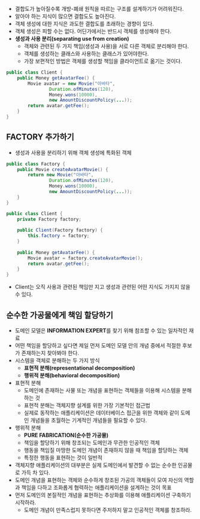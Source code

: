 - 결합도가 높아질수록 개방-폐쇄 원칙을 따르는 구조를 설계하기가 어려워진다.
- 알아야 하는 지식이 많으면 결합도도 높아진다.
- 객체 생성에 대한 지식은 과도한 결합도를 초래하는 경향이 있다.
- 객체 생성은 피할 수는 없다. 어딘가에서는 반드시 객체를 생성해야 한다.
- **생성과 사용 분리(separating use from creation)**
  - 객체와 관련된 두 가지 책임(생성과 사용)을 서로 다른 객체로 분리해야 한다.
  - 객체를 생성하는 클래스와 사용하는 클래스가 있어야한다.
  - 가장 보편적인 방법은 객체를 생성할 책임을 클라이언트로 옮기는 것이다.
```java
public class Client {
    public Money getAvatarFee() {
        Movie avatar = new Movie("아바타",
                Duration.ofMinutes(120),
                Money.wons(10000),
                new AmountDiscountPolicy(...));
        return avatar.getFee();
    }
}
```


## FACTORY 추가하기
- 생성과 사용을 분리하기 위해 객체 생성에 특화된 객체
```java
public class Factory {
    public Movie createAvatarMovie() {
        return new Movie("아바타",
                Duration.ofMinutes(120),
                Money.wons(10000),
                new AmountDiscountPolicy(...));
    }
}
```
```java
public class Client {
    private Factory factory;
    
    public Client(Factory factory) {
        this.factory = factory;
    }
    
    public Money getAvatarFee() {
        Movie avatar = factory.createAvatarMovie();
        return avatar.getFee();
    }
}
```
- Client는 오직 사용과 관련된 책임만 지고 생성과 관련된 어떤 지식도 가지지 않을 수 있다.

## 순수한 가공물에게 책임 할당하기
- 도메인 모델은 **INFORMATION EXPERT**를 찾기 위해 참조할 수 있는 일차적인 재료
- 어떤 책임을 할당하고 싶다면 제일 먼저 도메인 모델 안의 개념 중에서 적절한 후보가 존재하는지 찾아봐야 한다.
- 시스템을 객체로 분해하는 두 가지 방식
  - **표현적 분해(representational decomposition)**
  - **행위적 분해(behavioral decomposition)**
- 표현적 분해
  - 도메인에 존재하는 사물 또는 개념을 표현하는 객체들을 이용해 시스템을 분해하는 것
  - 표현적 분해는 객체지향 설계를 위한 가장 기본적인 접근법
  - 실제로 동작하는 애플리케이션은 데이터베이스 접근을 위한 객체와 같이 도메인 개념들을 초월하는 기계적인 개념들을 필요할 수 있다.
- 행위적 분해
  - **PURE FABRICATION(순수한 가공물)**
  - 책임을 할당하기 위해 창조되는 도메인과 무관한 인공적인 객체
  - 행동을 책임질 마땅한 도메인 개념이 존재하지 않을 때 책임을 할당하는 객체
  - 특정한 행동을 표현하는 것이 일반적
- 객체지향 애플리케이션의 대부분은 실제 도메인에서 발견할 수 없는 순수한 인공물로 가득 차 있다.
- 도메인 개념을 표현하는 객체와 순수하게 창조된 가공의 객체들이 모여 자신의 역할과 책임을 다하고 조화롭게 협력하는 애플리케이션을 설계하는 것이 목표
- 먼저 도메인의 본질적인 개념을 표현하는 추상화를 이용해 애플리케이션 구축하기 시작하라.
  - 도메인 개념이 만족스럽지 못하다면 주저하지 말고 인공적인 객체를 창조하라.

